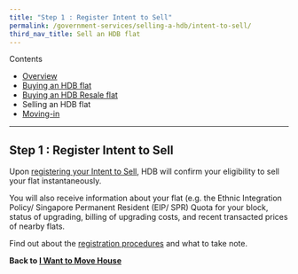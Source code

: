 ```yaml
---
title: "Step 1 : Register Intent to Sell"
permalink: /government-services/selling-a-hdb/intent-to-sell/
third_nav_title: Sell an HDB flat
---
```

Contents

- [Overview](/overview/v2/)
- [Buying an HDB flat](/government-services/buying-a-hdb/overview/)
- [Buying an HDB Resale flat](/government-services/buying-a-hdb-resale/overview/)
- Selling an HDB flat
- [Moving-in](/government-services/buying-a-hdb/move-in/)

---------------------------------------

## Step 1 : Register Intent to Sell

Upon <a href="https://services2.hdb.gov.sg/webapp/BB31AWDashboardWeb/BB31PLogin.jsp" target="_blank">registering your Intent to Sell</a>, HDB will confirm your eligibility to sell your flat instantaneously. 

You will also receive information about your flat (e.g. the Ethnic Integration Policy/ Singapore Permanent Resident (EIP/ SPR) Quota for your block, status of upgrading, billing of upgrading costs, and recent transacted prices of nearby flats.

Find out about the <a href="https://www.hdb.gov.sg/cs/infoweb/residential/selling-a-flat/procedures/register-intent-to-sell" target="_blank">registration procedures</a> and what to take note.


**Back to [I Want to Move House](/government-services/move-house/overview/)**
